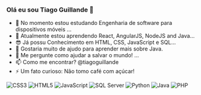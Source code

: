 ### Olá eu sou Tiago Guillande 👋

- 🔭 No momento estou estudando Engenharia de software para dispositivos móveis ...
- 🌱 Atualmente estou aprendendo React, AngularJS, NodeJS and Java...
- 😎 Já possu Conhecimento em HTML, CSS, JavaScript e SQL...
- 🤔 Gostaria muito de ajudo para aprender mais sobre Java.
- 💬 Me pergunte como ajudar a salvar o mundo! ...
- 📫 Como me encontrar? @tiagoguillande
- ⚡ Um fato curioso: Não tomo café com açúcar!

<img src = "[happy.svg](https://xesque.rocketseat.dev/platform/tech/css3.svg)" alt="CSS3"/> <img src = "[happy.svg](https://xesque.rocketseat.dev/platform/tech/html5.svg)" alt="HTML5"/> <img src = "[happy.svg](https://xesque.rocketseat.dev/platform/tech/javascript.svg)" alt="JavaScript"/> <img src = "[happy.svg](https://xesque.rocketseat.dev/platform/tech/sql-server.svg)" alt="SQL Server"/> <img src = "[happy.svg](https://xesque.rocketseat.dev/platform/tech/python.svg)" alt="Python"/> <img src = "[happy](https://xesque.rocketseat.dev/platform/tech/java.svg)" alt="Java"/> <img src = "[happy.svg](https://xesque.rocketseat.dev/platform/tech/php.svg)" alt="PHP"/>
